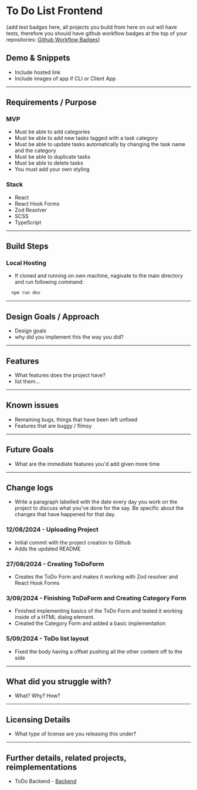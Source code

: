 # To Do List Frontend

{add test badges here, all projects you build from here on out will have tests, therefore you should have github workflow badges at the top of your repositories: [Github Workflow Badges](https://docs.github.com/en/actions/monitoring-and-troubleshooting-workflows/adding-a-workflow-status-badge)}

## Demo & Snippets

-   Include hosted link
-   Include images of app if CLI or Client App

---

## Requirements / Purpose

###  MVP
  -   Must be able to add categories
  -   Must be able to add new tasks tagged with a task category
  -   Must be able to update tasks automatically by changing the task name and the category
  -   Must be able to duplicate tasks
  -   Must be able to delete tasks
  -   You must add your own styling

###  Stack

  - React
  - React Hook Forms
  - Zod Resolver
  - SCSS
  - TypeScript


---

## Build Steps

### Local Hosting

  - If cloned and running on own machine, nagivate to the main directory and run following command:
  ```bash
    npm run dev
  ```

---

## Design Goals / Approach

-   Design goals
-   why did you implement this the way you did?

---

## Features

-   What features does the project have?
-   list them...

---

## Known issues

-   Remaining bugs, things that have been left unfixed
-   Features that are buggy / flimsy

---

## Future Goals

-   What are the immediate features you'd add given more time

---

## Change logs

-   Write a paragraph labelled with the date every day you work on the project to discuss what you've done for the say. Be specific about the changes that have happened for that day.

### 12/08/2024 - Uploading Project

-   Initial commit with the project creation to Github
-   Adds the updated README

### 27/08/2024 - Creating ToDoForm

-   Creates the ToDo Form and makes it working with Zod resolver and React Hook Forms

### 3/09/2024 - Finishing ToDoForm and Creating Category Form

-   Finished implementing basics of the ToDo Form and tested it working inside of a HTML dialog element.
-   Created the Category Form and added a basic implementation

### 5/09/2024 - ToDo list layout

-   Fixed the body having a offset pushing all the other content off to the side

---

## What did you struggle with?

-   What? Why? How?

---

## Licensing Details

-   What type of license are you releasing this under?

---

## Further details, related projects, reimplementations

-   ToDo Backend - [Backend](https://github.com/Avocado955/todolist-backend)